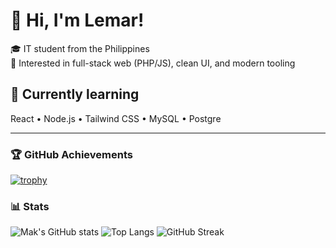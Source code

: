 # 👋 Hi, I'm Lemar!

🎓 IT student from the Philippines  
🧭 Interested in full-stack web (PHP/JS), clean UI, and modern tooling

## 🌱 Currently learning
React • Node.js • Tailwind CSS • MySQL • Postgre

---

### 🏆 GitHub Achievements
[![trophy](https://github-profile-trophy.vercel.app/?username=xdlemar&theme=onedark&no-frame=true&no-bg=true&row=1&column=6)](https://github.com/ryo-ma/github-profile-trophy)

### 📊 Stats
![Mak's GitHub stats](https://github-readme-stats.vercel.app/api?username=xdlemar&show_icons=true&theme=transparent)
![Top Langs](https://github-readme-stats.vercel.app/api/top-langs/?username=xdlemar&layout=compact)
![GitHub Streak](https://streak-stats.demolab.com?user=xdlemar&hide_border=true)

